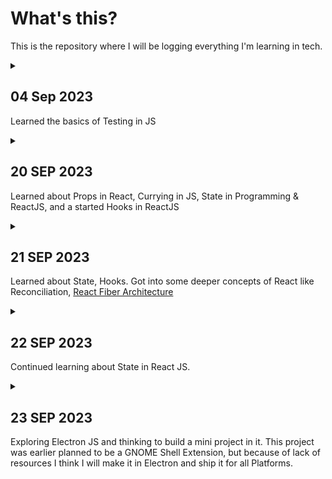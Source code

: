# What's this?
This is the repository where I will be logging everything I'm learning in tech.

<details>
<summary>

## 04 Sep 2023

Learned the basics of Testing in JS

</summary>

**The Odin Project**
 - Completed [Testing Basics](https://www.theodinproject.com/lessons/node-path-javascript-testing-basics)
	 - 1.  [Read this short article](https://web.archive.org/web/20211123190134/http://godswillokwara.com/index.php/2016/09/09/the-importance-of-test-driven-development/)  that outlines the basic process and the benefits of TDD.
	- 2.  Watch at least the first 3 videos of  [this video series](https://www.youtube.com/playlist?list=PL0zVEGEvSaeF_zoW9o66wa_UCNE3a7BEr)  about testing in JavaScript. The first video focuses heavily on the WHY, while the next two go into more depth about the process. Later videos in the series are  _definitely_  worthwhile, but the first 3 are enough to get you up and running.
	- 3.  Read and follow the  [Getting Started](https://jestjs.io/docs/getting-started)  tutorial on the main Jest website.
	- 4.  Read and follow the  [Using Matchers](https://jestjs.io/docs/using-matchers)  document on the main Jest website. This one demonstrates some of the other useful functions you can use in your tests.

</details>

<details>
<summary>

## 20 SEP 2023
Learned about Props in React, Currying in JS, State in Programming & ReactJS, and a started Hooks in ReactJS

</summary>

- https://www.theodinproject.com/lessons/node-path-react-new-passing-data-between-components
- https://react.dev/learn/passing-props-to-a-component

</details>


<details>
<summary>

## 21 SEP 2023
Learned about State, Hooks. Got into some deeper concepts of React like Reconciliation, [React Fiber Architecture](https://github.com/acdlite/react-fiber-architecture) 

</summary>

**React**
- https://react.dev/learn/state-a-components-memory
- [Why you need hooks and project](https://www.youtube.com/watch?v=lI7IIOWM0Mo&list=PLu71SKxNbfoDqgPchmvIsL4hTnJIrtige&index=5&pp=iAQB)
- [06 Virtual DOM, Fibre and reconciliation](https://youtu.be/MPCVGFvgVEQ?list=PLu71SKxNbfoDqgPchmvIsL4hTnJIrtige)

</details>


<details>
<summary>

## 22 SEP 2023
Continued learning about State in React JS.

</summary>

**ReactJS**
- Completed  [Introduction to State](https://www.theodinproject.com/lessons/node-path-react-new-introduction-to-state)
- https://react.dev/learn/state-a-components-memory
- https://react.dev/learn/render-and-commit
- https://medium.com/javarevisited/react-reconciliation-algorithm-86e3e22c1b40

</details>

<details>
<summary>

## 23 SEP 2023
Exploring Electron JS and thinking to build a mini project in it. This project was earlier planned to be a GNOME Shell Extension, but because of lack of resources I think I will make it in Electron and ship it for all Platforms.

</summary>
</details>

<!-- TEMPLATE OF LOG

____________________________________________


<details>
<summary>

## DD MMM YYYY
Summary

</summary>

**Group**
- Learnings

</details>
____________________________________________
-->
<!--stackedit_data:
eyJoaXN0b3J5IjpbLTM1ODcxNzQ0NSwtMTc4NTcxNjM1Niw4ND
c1MjQ5NzIsMTM1MDQyMTE4MCwxNDcwNjgwNjk2LDE5NTEyNzIw
MzIsLTE5ODAxNTQyNTUsLTE4NzY1MzQ3MiwtNDQxMzMyNzc1LC
0xMjcxMjgzNTk1LDU5MzAyMjc1LDkwNjY0MjExMywyMDI1NDk2
MDU2LC00NDAyMDcyNTYsMTIwMDE3NjAyMF19
-->